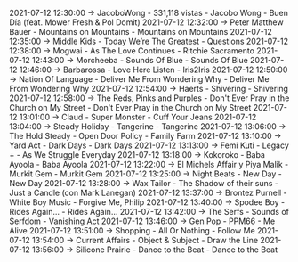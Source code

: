 2021-07-12 12:30:00 -> JacoboWong - 331,118 vistas - Jacobo Wong - Buen Día (feat. Mower Fresh & Pol Domit)
2021-07-12 12:32:00 -> Peter Matthew Bauer - Mountains on Mountains - Mountains on Mountains
2021-07-12 12:35:00 -> Middle Kids - Today We’re The Greatest - Questions
2021-07-12 12:38:00 -> Mogwai - As The Love Continues - Ritchie Sacramento
2021-07-12 12:43:00 -> Morcheeba - Sounds Of Blue - Sounds Of Blue
2021-07-12 12:46:00 -> Barbarossa - Love Here Listen - Iris2Iris
2021-07-12 12:50:00 -> Nation Of Language - Deliver Me From Wondering Why - Deliver Me From Wondering Why
2021-07-12 12:54:00 -> Haerts - Shivering - Shivering
2021-07-12 12:58:00 -> The Reds, Pinks and Purples - Don't Ever Pray in the Church on My Street - Don't Ever Pray in the Church on My Street
2021-07-12 13:01:00 -> Claud - Super Monster - Cuff Your Jeans
2021-07-12 13:04:00 -> Steady Holiday - Tangerine - Tangerine
2021-07-12 13:06:00 -> The Hold Steady - Open Door Policy - Family Farm
2021-07-12 13:10:00 -> Yard Act - Dark Days - Dark Days
2021-07-12 13:13:00 -> Femi Kuti - Legacy + - As We Struggle Everyday
2021-07-12 13:18:00 -> Kokoroko - Baba Ayoola - Baba Ayoola
2021-07-12 13:22:00 -> El Michels Affair y Piya Malik - Murkit Gem - Murkit Gem
2021-07-12 13:25:00 -> Night Beats - New Day - New Day
2021-07-12 13:28:00 -> Wax Tailor - The Shadow of their suns - Just a Candle (con Mark Lanegan)
2021-07-12 13:37:00 -> Brontez Purnell - White Boy Music - Forgive Me, Philip
2021-07-12 13:40:00 -> Spodee Boy - Rides Again... - Rides Again...
2021-07-12 13:42:00 -> The Serfs - Sounds of Serfdom - Vanishing Act
2021-07-12 13:46:00 -> Gen Pop - PPM66 - Me Alive
2021-07-12 13:51:00 -> Shopping - All Or Nothing - Follow Me
2021-07-12 13:54:00 -> Current Affairs - Object & Subject - Draw the Line
2021-07-12 13:56:00 -> Silicone Prairie - Dance to the Beat - Dance to the Beat
